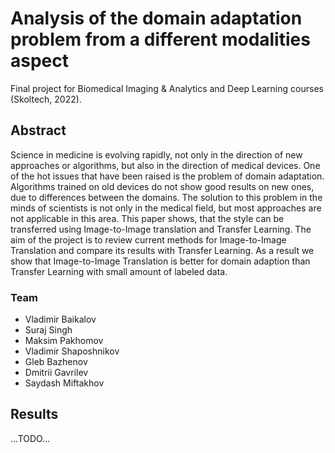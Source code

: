 # Analysis of the domain adaptation problem from a different modalities aspect

Final project for Biomedical Imaging & Analytics and Deep Learning courses (Skoltech, 2022).

## Abstract

Science in medicine is evolving rapidly, not only in the direction of new approaches or
algorithms, but also in the direction of medical devices. One of the hot issues that have been
raised is the problem of domain adaptation. Algorithms trained on old devices do not show
good results on new ones, due to differences between the domains. The solution to this
problem in the minds of scientists is not only in the medical field, but most approaches are
not applicable in this area. This paper shows, that the style can be transferred using Image-to-Image translation and Transfer Learning. The aim of the project is to review current methods for Image-to-Image Translation and compare its results with Transfer Learning. As a result we show that Image-to-Image Translation is better for domain adaption than Transfer Learning with small amount of labeled data.

### Team

- Vladimir Baikalov
- Suraj Singh
- Maksim Pakhomov
- Vladimir Shaposhnikov
- Gleb Bazhenov
- Dmitrii Gavrilev
- Saydash Miftakhov


## Results 

...TODO...
